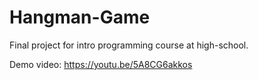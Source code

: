 # Hangman-Game
Final project for intro programming course at high-school.

Demo video: https://youtu.be/5A8CG6akkos
